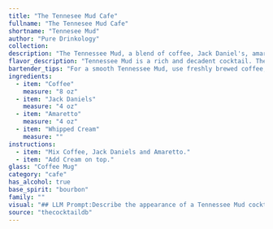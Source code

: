 ```yaml
---
title: "The Tennesee Mud Cafe"
fullname: "The Tennesee Mud Cafe"
shortname: "Tennesee Mud"
author: "Pure Drinkology"
collection:
description: "The Tennessee Mud, a blend of coffee, Jack Daniel's, amaretto, and whipped cream, falls into the coffee cocktail family.  While its exact origin is unknown, it likely emerged in the American South, a region known for its love of both coffee and whiskey. "
flavor_description: "Tennessee Mud is a rich and decadent cocktail. The bold coffee notes are tempered by the smooth sweetness of amaretto, while Jack Daniel's adds a spicy kick. The whipped cream provides a luxurious texture and a touch of vanilla, creating a harmonious blend of flavors that is both comforting and indulgent. "
bartender_tips: "For a smooth Tennessee Mud, use freshly brewed coffee, ideally cooled but not cold.  Chill your Jack Daniels and Amaretto beforehand.  When layering, gently pour the Amaretto over the back of a spoon to avoid mixing.  Top with generous whipped cream, but don't over-sweeten the coffee itself.  Serve immediately! "
ingredients:
  - item: "Coffee"
    measure: "8 oz"
  - item: "Jack Daniels"
    measure: "4 oz"
  - item: "Amaretto"
    measure: "4 oz"
  - item: "Whipped Cream"
    measure: ""
instructions:
  - item: "Mix Coffee, Jack Daniels and Amaretto."
  - item: "Add Cream on top."
glass: "Coffee Mug"
category: "cafe"
has_alcohol: true
base_spirit: "bourbon"
family: ""
visual: "## LLM Prompt:Describe the appearance of a Tennessee Mud cocktail. This cocktail is made with coffee, Jack Daniels whiskey, Amaretto, and topped with whipped cream. Focus on the colors, textures, and layering, if any.  **Bonus:** Describe the aroma that might emanate from the drink. "
source: "thecocktaildb"
---
```


